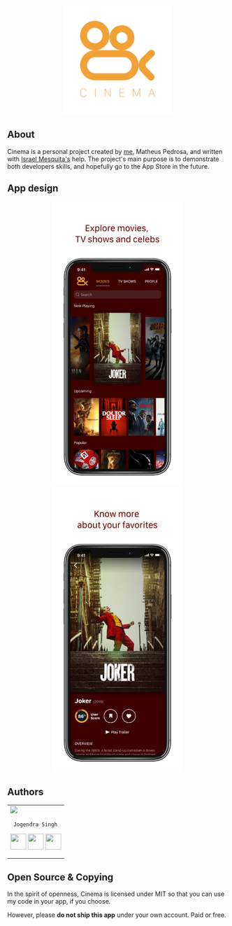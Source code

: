 <p align="center">
    <a href="https://github.com/matheusmpedrosa/Cinema-iOS/blob/master/images/cinema-logo-display.png">
        <img src="images/cinema-logo-display.png" width="250" />
    </a>
</p>

## About

Cinema is a personal project created by [me](https://github.com/matheusmpedrosa), Matheus Pedrosa, and written with [Israel Mesquita's](https://github.com/israelmesquita07) help. The project's main purpose is to demonstrate both developers skills, and hopefully go to the App Store in the future.

## App design

<p align="center">
    <a href="https://github.com/matheusmpedrosa/Cinema-iOS/blob/master/images/screenshot-1-display.png">
        <img src="images/screenshot-1-display.png" width="300" />
    </a>
    <a href="https://github.com/matheusmpedrosa/Cinema-iOS/blob/master/images/screenshot-2-display.png">
        <img src="images/screenshot-2-display.png" width="300" />
    </a>
</p>

## Authors

<!-- <table>
    <tr>
        <td>
            <img src="https://avatars2.githubusercontent.com/u/16017313?s=460&v=4" width="180"/>

            Matheus Pedrosa

            <p align="center">
                <a href = "https://github.com/matheusmpedrosa">
                    <img src = "http://www.iconninja.com/files/241/825/211/round-collaboration-social-github-code-circle-network-icon.svg" width="36" height = "36"/>
                </a>
                <a href = "https://www.linkedin.com/in/matheus-malcher-pedrosa-3457b1105/">
                    <img src = "http://www.iconninja.com/files/863/607/751/network-linkedin-social-connection-circular-circle-media-icon.svg" width="36" height="36"/>
                </a>
            </p>
        </td>
    </tr>
</table>

<table>
    <tr>
        <td>
            <img src="https://avatars3.githubusercontent.com/u/36204694?s=460&v=4" width="180"/>

            Israel Mesquita

            <p align="center">
                <a href = "https://github.com/israelmesquita07">
                    <img src = "http://www.iconninja.com/files/241/825/211/round-collaboration-social-github-code-circle-network-icon.svg" width="36" height = "36"/>
                </a>
                <a href = "https://www.linkedin.com/in/israel-mesquita07/">
                    <img src = "http://www.iconninja.com/files/863/607/751/network-linkedin-social-connection-circular-circle-media-icon.svg" width="36" height="36"/>
                </a>
            </p>
        </td>
    </tr>
</table> -->
<table>
<tr>
<td>
     <img src="https://avatars2.githubusercontent.com/u/20956124?s=400&u=01fab3fc9bb3d2ee799e314d3fe23c54d1deeb07&v=4" width="180"/>
     
     Jogendra Singh

<p align="center">
<a href = "https://github.com/jogendra"><img src = "http://www.iconninja.com/files/241/825/211/round-collaboration-social-github-code-circle-network-icon.svg" width="36" height = "36"/></a>
<a href = "https://twitter.com/jogendrafx"><img src = "https://www.shareicon.net/download/2016/07/06/107115_media.svg" width="36" height="36"/></a>
<a href = "https://www.linkedin.com/in/jogendrasingh24/"><img src = "http://www.iconninja.com/files/863/607/751/network-linkedin-social-connection-circular-circle-media-icon.svg" width="36" height="36"/></a>
</p>
</td>
</tr> 
  </table>

## Open Source & Copying

In the spirit of openness, Cinema is licensed under MIT so that you can use my code in your app, if you choose.

However, please **do not ship this app** under your own account. Paid or free.
